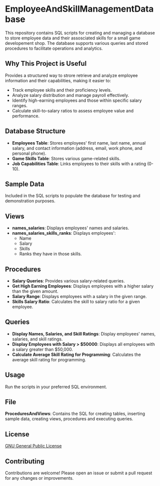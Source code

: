 # EmployeeAndSkillManagementDatabase

This repository contains SQL scripts for creating and managing a database to store employee data and their assosciated skills for a small game developement shop. The database supports various queries and stored procedures to facilitate operations and analytics.

## Why This Project is Useful
Provides a structured way to strore retrieve and analyze employee information and their capabilities, making it easier to:
  - Track employee skills and their proficiency levels.
  - Analyze salary distribution and manage payroll effectively.
  - Identify high-earning employees and those within specific salary ranges.
  - Calculate skill-to-salary ratios to assess employee value and performance.

## Database Structure
  - **Employees Table**: Stores employees' first name, last name, annual salary, and contact information (address, email, work phone, and personal phone).
  - **Game Skills Table**: Stores various game-related skills.
  - **Job Capabilities Table**: Links employees to their skills with a rating (0-10).

## Sample Data
Included in the SQL scripts to populate the database for testing and demonstration purposes.

## Views
  - **names_salaries**: Displays employees' names and salaries.
  - **names_salaries_skills_ranks**: Displays employees':
    - Name
    - Salary
    - Skills
    - Ranks they have in those skills.

## Procedures
  - **Salary Queries**: Provides various salary-related queries.
  - **Get High Earning Employees**: Displays employees with a higher salary than the given amount.
  - **Salary Range**: Displays employees with a salary in the given range.
  - **Skills Salary Ratio**: Calculates the skill to salary ratio for a given employee.

## Queries
  - **Display Names, Salaries, and Skill Ratings**: Display employees' names, salaries, and skill ratings.
  - **Display Employees with Salary > $50000**: Displays all employees with a salary greater than $50,000.
  - **Calculate Average Skill Rating for Programming**: Calculates the average skill rating for programming.

## Usage
Run the scripts in your preferred SQL environment.

## File 
**ProceduresAndViews**: Contains the SQL for creating tables, inserting sample data, creating views, procedures and executing queries.

## License
[GNU General Public License](https://www.gnu.org/licenses/gpl-3.0.txt)

## Contributing
Contributions are welcome! Please open an issue or submit a pull request for any changes or improvements.
